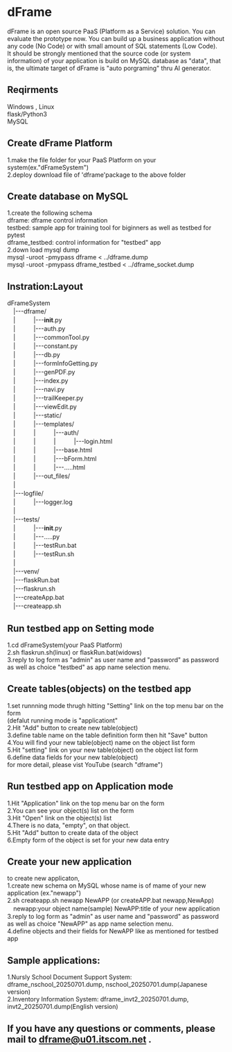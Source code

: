 # dFrame
  dFrame is an open source PaaS (Platform as a Service) solution. You can evaluate the prototype now.
  You can build up a business application without any code (No Code) or with small amount of SQL statements (Low Code). <br>
  It should be strongly mentioned that the source code (or system information) of your application is build on MySQL database as "data", that is, the ultimate target of dFrame is "auto porgraming" thru AI generator.

## Reqirments
   Windows , Linux<br>
   flask/Python3<br>
   MySQL<br>

## Create dFrame Platform
   1.make the file folder for your PaaS Platform on your system(ex."dFrameSystem")<br>
   2.deploy download file of 'dframe'package to the above folder<br>

## Create database on MySQL
   1.create the following schema<br>
        dframe: 	dframe control information<br>
	testbed:	sample app for training tool for biginners as well as testbed for pytest<br>
	dframe_testbed:	control information for "testbed" app<br>
   2.down load mysql dump<br>
	mysql -uroot -pmypass dframe < ../dframe.dump<br>
        mysql -uroot -pmypass dframe_testbed < ../dframe_socket.dump<br>

## Instration:Layout
dFrameSystem<br>
　|---dframe/<br>
　|　　　|---__init__.py<br>
　|　　　|---auth.py<br>
　|　　　|---commonTool.py<br>
　|　　　|---constant.py<br>
　|　　　|---db.py<br>
　|　　　|---formInfoGetting.py<br>
　|　　　|---genPDF.py<br>
　|　　　|---index.py<br>
　|　　　|---navi.py<br>
　|　　　|---trailKeeper.py<br>
　|　　　|---viewEdit.py<br>
　|　　　|---static/<br>
　|　　　|---templates/<br>
　|　　　|　　　|---auth/<br>
　|　　　|　　　|　　　|---login.html<br>
　|　　　|　　　|---base.html<br>
　|　　　|　　　|---bForm.html<br>
　|　　　|　　　|---.....html<br>
　|　　　|---out_files/<br>
　|<br>
　|---logfile/<br>
　|　　　|---logger.log<br>
　|<br>
　|---tests/<br>
　|　　　|---__init__.py<br>
　|　　　|---.....py<br>
　|　　　|---testRun.bat<br>
　|　　　|---testRun.sh<br>
　|<br>
　|---venv/<br>
　|---flaskRun.bat<br>
　|---flaskrun.sh<br>
　|---createApp.bat<br>
　|---createapp.sh<br>

## Run testbed app on Setting mode
   1.cd dFrameSystem(your PaaS Platform)<br>
   2.sh flaskrun.sh(linux) or flaskRun.bat(widows)<br>
   3.reply to log form as "admin" as user name and "password" as password as well as choice "testbed" as app name selection menu.<br>
   
## Create tables(objects) on the testbed app
   1.set runnning mode thrugh hitting "Setting" link on the top menu bar on the form<br>
      (defalut running mode is "applicationt"<br>
   2.Hit "Add" button to create new table(object)<br>
   3.define table name on the table definition form then hit "Save" button<br>
   4.You will find your new table(object) name on the object list form<br>
   5.Hit "setting" link on your new table(object) on the object list form <br>
   6.define data fields for your new table(object)<br>
   for more detail, please vist YouTube (search "dframe")<br>

## Run testbed app on Application mode
   1.Hit "Application" link on the top menu bar on the form<br>
   2.You can see your object(s) list on the form<br>
   3.Hit "Open" link on the object(s) list<br>
   4.There is no data, "empty", on that object.<br>
   5.Hit "Add" button to create data of the object<br>
   6.Empty form of the object is set for your new data entry<br>

## Create your new application
   to create new applicaton,<br>
   1.create new schema on MySQL whose name is of mame of your new application (ex."newapp")<br>
   2.sh createapp.sh newapp NewAPP (or createAPP.bat newapp,NewApp)<br>
   　newapp:your object name(sample) NewAPP:title of your new application<br>
   3.reply to log form as "admin" as user name and "password" as password as well as choice "NewAPP" as app name selection menu.<br>
   4.define objects and their fields for NewAPP like as mentioned for testbed app<br>

## Sample applications:
   1.Nursly School Document Support System: dframe_nschool_20250701.dump, nschool_20250701.dump(Japanese version)<br>
   2.Inventory Information System: dframe_invt2_20250701.dump, invt2_20250701.dump(English version)<br>

## If you have any questions or comments, please mail to dframe@u01.itscom.net .
